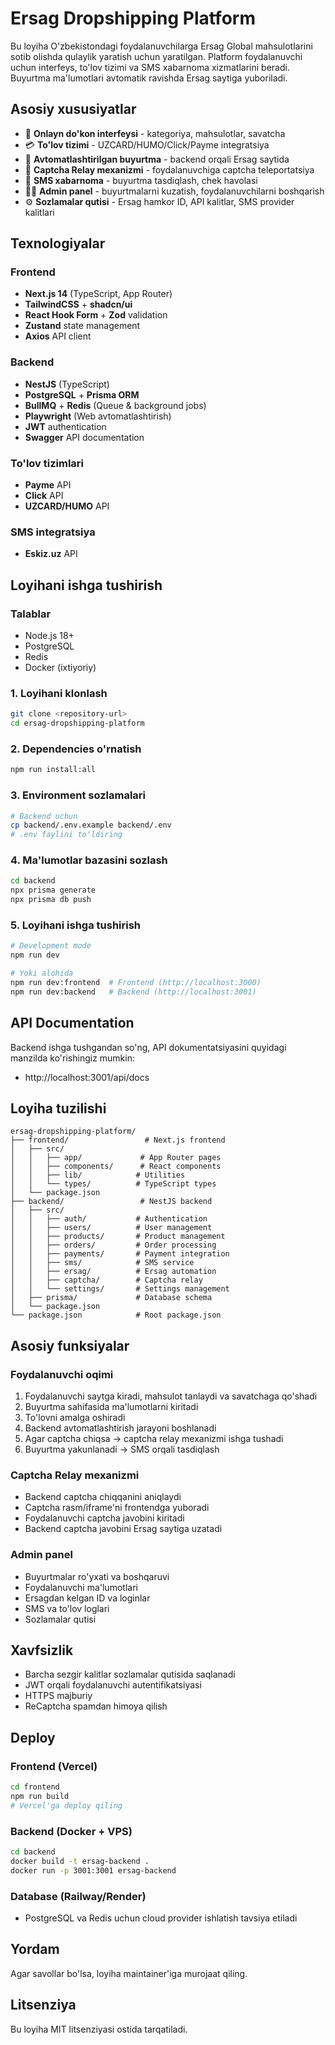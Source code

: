 # Ersag Dropshipping Platform

Bu loyiha O'zbekistondagi foydalanuvchilarga Ersag Global mahsulotlarini sotib olishda qulaylik yaratish uchun yaratilgan. Platform foydalanuvchi uchun interfeys, to'lov tizimi va SMS xabarnoma xizmatlarini beradi. Buyurtma ma'lumotlari avtomatik ravishda Ersag saytiga yuboriladi.

## Asosiy xususiyatlar

- 🛒 **Onlayn do'kon interfeysi** - kategoriya, mahsulotlar, savatcha
- 💳 **To'lov tizimi** - UZCARD/HUMO/Click/Payme integratsiya
- 🤖 **Avtomatlashtirilgan buyurtma** - backend orqali Ersag saytida
- 🔐 **Captcha Relay mexanizmi** - foydalanuvchiga captcha teleportatsiya
- 📱 **SMS xabarnoma** - buyurtma tasdiqlash, chek havolasi
- 👨‍💼 **Admin panel** - buyurtmalarni kuzatish, foydalanuvchilarni boshqarish
- ⚙️ **Sozlamalar qutisi** - Ersag hamkor ID, API kalitlar, SMS provider kalitlari

## Texnologiyalar

### Frontend
- **Next.js 14** (TypeScript, App Router)
- **TailwindCSS** + **shadcn/ui**
- **React Hook Form** + **Zod** validation
- **Zustand** state management
- **Axios** API client

### Backend
- **NestJS** (TypeScript)
- **PostgreSQL** + **Prisma ORM**
- **BullMQ** + **Redis** (Queue & background jobs)
- **Playwright** (Web avtomatlashtirish)
- **JWT** authentication
- **Swagger** API documentation

### To'lov tizimlari
- **Payme** API
- **Click** API
- **UZCARD/HUMO** API

### SMS integratsiya
- **Eskiz.uz** API

## Loyihani ishga tushirish

### Talablar
- Node.js 18+
- PostgreSQL
- Redis
- Docker (ixtiyoriy)

### 1. Loyihani klonlash
```bash
git clone <repository-url>
cd ersag-dropshipping-platform
```

### 2. Dependencies o'rnatish
```bash
npm run install:all
```

### 3. Environment sozlamalari
```bash
# Backend uchun
cp backend/.env.example backend/.env
# .env faylini to'ldiring
```

### 4. Ma'lumotlar bazasini sozlash
```bash
cd backend
npx prisma generate
npx prisma db push
```

### 5. Loyihani ishga tushirish
```bash
# Development mode
npm run dev

# Yoki alohida
npm run dev:frontend  # Frontend (http://localhost:3000)
npm run dev:backend   # Backend (http://localhost:3001)
```

## API Documentation

Backend ishga tushgandan so'ng, API dokumentatsiyasini quyidagi manzilda ko'rishingiz mumkin:
- http://localhost:3001/api/docs

## Loyiha tuzilishi

```
ersag-dropshipping-platform/
├── frontend/                 # Next.js frontend
│   ├── src/
│   │   ├── app/             # App Router pages
│   │   ├── components/      # React components
│   │   ├── lib/            # Utilities
│   │   └── types/          # TypeScript types
│   └── package.json
├── backend/                 # NestJS backend
│   ├── src/
│   │   ├── auth/           # Authentication
│   │   ├── users/          # User management
│   │   ├── products/       # Product management
│   │   ├── orders/         # Order processing
│   │   ├── payments/       # Payment integration
│   │   ├── sms/            # SMS service
│   │   ├── ersag/          # Ersag automation
│   │   ├── captcha/        # Captcha relay
│   │   └── settings/       # Settings management
│   ├── prisma/             # Database schema
│   └── package.json
└── package.json            # Root package.json
```

## Asosiy funksiyalar

### Foydalanuvchi oqimi
1. Foydalanuvchi saytga kiradi, mahsulot tanlaydi va savatchaga qo'shadi
2. Buyurtma sahifasida ma'lumotlarni kiritadi
3. To'lovni amalga oshiradi
4. Backend avtomatlashtirish jarayoni boshlanadi
5. Agar captcha chiqsa → captcha relay mexanizmi ishga tushadi
6. Buyurtma yakunlanadi → SMS orqali tasdiqlash

### Captcha Relay mexanizmi
- Backend captcha chiqqanini aniqlaydi
- Captcha rasm/iframe'ni frontendga yuboradi
- Foydalanuvchi captcha javobini kiritadi
- Backend captcha javobini Ersag saytiga uzatadi

### Admin panel
- Buyurtmalar ro'yxati va boshqaruvi
- Foydalanuvchi ma'lumotlari
- Ersagdan kelgan ID va loginlar
- SMS va to'lov loglari
- Sozlamalar qutisi

## Xavfsizlik

- Barcha sezgir kalitlar sozlamalar qutisida saqlanadi
- JWT orqali foydalanuvchi autentifikatsiyasi
- HTTPS majburiy
- ReCaptcha spamdan himoya qilish

## Deploy

### Frontend (Vercel)
```bash
cd frontend
npm run build
# Vercel'ga deploy qiling
```

### Backend (Docker + VPS)
```bash
cd backend
docker build -t ersag-backend .
docker run -p 3001:3001 ersag-backend
```

### Database (Railway/Render)
- PostgreSQL va Redis uchun cloud provider ishlatish tavsiya etiladi

## Yordam

Agar savollar bo'lsa, loyiha maintainer'iga murojaat qiling.

## Litsenziya

Bu loyiha MIT litsenziyasi ostida tarqatiladi.